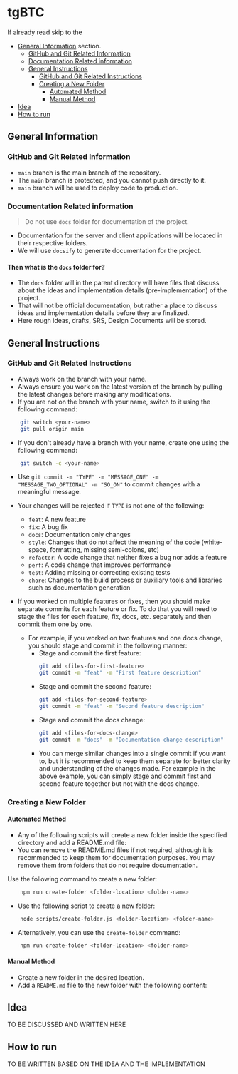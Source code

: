 # tgBTC

If already read skip to the

- [General Information](#general-information) section.
  - [GitHub and Git Related Information](#github-and-git-related-information)
  - [Documentation Related information](#documentation-related-information)
  - [General Instructions](#general-instructions)
    - [GitHub and Git Related Instructions](#github-and-git-related-instructions)
    - [Creating a New Folder](#creating-a-new-folder)
      - [Automated Method](#automated-method)
      - [Manual Method](#manual-method)
- [Idea](#idea)
- [How to run](#how-to-run)

## General Information

### GitHub and Git Related Information

- `main` branch is the main branch of the repository.
- The `main` branch is protected, and you cannot push directly to it.
- `main` branch will be used to deploy code to production.

### Documentation Related information

> Do not use `docs` folder for documentation of the project.

- Documentation for the server and client applications will be located in their respective folders.
- We will use `docsify` to generate documentation for the project.

#### Then what is the `docs` folder for?

- The `docs` folder will in the parent directory will have files that discuss about the ideas and implementation details (pre-implementation) of the project.
- That will not be official documentation, but rather a place to discuss ideas and implementation details before they are finalized.
- Here rough ideas, drafts, SRS, Design Documents will be stored.

## General Instructions

### GitHub and Git Related Instructions

- Always work on the branch with your name.
- Always ensure you work on the latest version of the branch by pulling the latest changes before making any modifications.
- If you are not on the branch with your name, switch to it using the following command:

```bash
    git switch <your-name>
    git pull origin main
```

- If you don't already have a branch with your name, create one using the following command:

```bash
    git switch -c <your-name>
```

- Use `git commit -m "TYPE" -m "MESSAGE_ONE" -m "MESSAGE_TWO_OPTIONAL" -m "SO_ON"` to commit changes with a meaningful message.
- Your changes will be rejected if `TYPE` is not one of the following:

  - `feat`: A new feature
  - `fix`: A bug fix
  - `docs`: Documentation only changes
  - `style`: Changes that do not affect the meaning of the code (white-space, formatting, missing semi-colons, etc)
  - `refactor`: A code change that neither fixes a bug nor adds a feature
  - `perf`: A code change that improves performance
  - `test`: Adding missing or correcting existing tests
  - `chore`: Changes to the build process or auxiliary tools and libraries such as documentation generation

- If you worked on multiple features or fixes, then you should make separate commits for each feature or fix. To do that you will need to stage the files for each feature, fix, docs, etc. separately and then commit them one by one.
  - For example, if you worked on two features and one docs change, you should stage and commit in the following manner:
    - Stage and commit the first feature:
      ```bash
      git add <files-for-first-feature>
      git commit -m "feat" -m "First feature description"
      ```
    - Stage and commit the second feature:
      ```bash
      git add <files-for-second-feature>
      git commit -m "feat" -m "Second feature description"
      ```
    - Stage and commit the docs change:
      ```bash
      git add <files-for-docs-change>
      git commit -m "docs" -m "Documentation change description"
      ```
    - You can merge similar changes into a single commit if you want to, but it is recommended to keep them separate for better clarity and understanding of the changes made. For example in the above example, you can simply stage and commit first and second feature together but not with the docs change.

### Creating a New Folder

#### Automated Method

- Any of the following scripts will create a new folder inside the specified directory and add a README.md file:
- You can remove the README.md files if not required, although it is recommended to keep them for documentation purposes. You may remove them from folders that do not require documentation.

Use the following command to create a new folder:

```bash
    npm run create-folder <folder-location> <folder-name>
```

- Use the following script to create a new folder:

```bash
    node scripts/create-folder.js <folder-location> <folder-name>
```

- Alternatively, you can use the `create-folder` command:

```bash
    npm run create-folder <folder-location> <folder-name>
```

#### Manual Method

- Create a new folder in the desired location.
- Add a `README.md` file to the new folder with the following content:

## Idea

TO BE DISCUSSED AND WRITTEN HERE

## How to run

TO BE WRITTEN BASED ON THE IDEA AND THE IMPLEMENTATION
